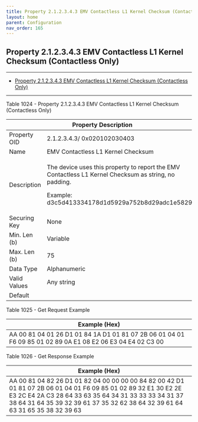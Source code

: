 ```yaml
---
title: Property 2.1.2.3.4.3 EMV Contactless L1 Kernel Checksum (Contactless Only)
layout: home
parent: Configuration
nav_order: 165
---
```


## Property 2.1.2.3.4.3 EMV Contactless L1 Kernel Checksum (Contactless Only)

---

- [Property 2.1.2.3.4.3 EMV Contactless L1 Kernel Checksum (Contactless Only)](#property-212343-emv-contactless-l1-kernel-checksum-contactless-only)

---


Table 1024 - Property 2.1.2.3.4.3 EMV Contactless L1 Kernel Checksum
(Contactless Only)

<table>
<colgroup>
<col style="width: 14%" />
<col style="width: 85%" />
</colgroup>
<thead>
<tr>
<th colspan="2">Property Description</th>
</tr>
</thead>
<tbody>
<tr>
<td>Property OID</td>
<td>2.1.2.3.4.3/ 0x020102030403</td>
</tr>
<tr>
<td>Name</td>
<td>EMV Contactless L1 Kernel Checksum</td>
</tr>
<tr>
<td>Description</td>
<td><p>The device uses this property to report the EMV Contactless L1
Kernel Checksum as string, no padding.</p>
<p>Example: d3c5d413334178d1d5929a752b8d29adc1e5829c</p></td>
</tr>
<tr>
<td>Securing Key</td>
<td>None</td>
</tr>
<tr>
<td>Min. Len (b)</td>
<td>Variable</td>
</tr>
<tr>
<td>Max. Len (b)</td>
<td>75</td>
</tr>
<tr>
<td>Data Type</td>
<td>Alphanumeric</td>
</tr>
<tr>
<td>Valid Values</td>
<td>Any string</td>
</tr>
<tr>
<td>Default</td>
<td></td>
</tr>
</tbody>
</table>

Table 1025 - Get Request Example

| Example (Hex) |
|----|
| AA 00 81 04 01 26 D1 01 84 1A D1 01 81 07 2B 06 01 04 01 F6 09 85 01 02 89 0A E1 08 E2 06 E3 04 E4 02 C3 00 |

Table 1026 - Get Response Example

| Example (Hex) |
|----|
| AA 00 81 04 82 26 D1 01 82 04 00 00 00 00 84 82 00 42 D1 01 81 07 2B 06 01 04 01 F6 09 85 01 02 89 32 E1 30 E2 2E E3 2C E4 2A C3 28 64 33 63 35 64 34 31 33 33 33 34 31 37 38 64 31 64 35 39 32 39 61 37 35 32 62 38 64 32 39 61 64 63 31 65 35 38 32 39 63 |

##